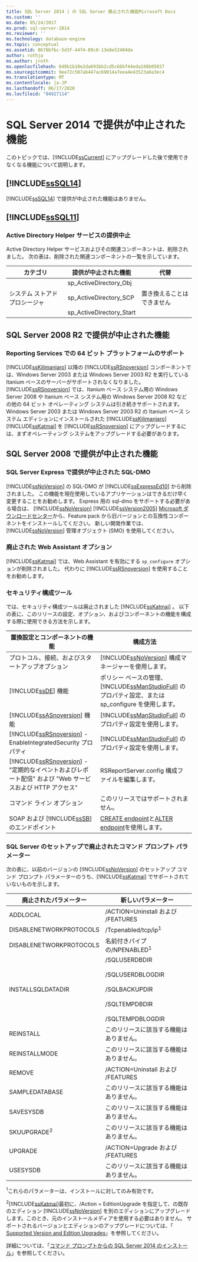 ```yaml
---
title: SQL Server 2014 | の SQL Server 廃止された機能Microsoft Docs
ms.custom: ''
ms.date: 05/24/2017
ms.prod: sql-server-2014
ms.reviewer: ''
ms.technology: database-engine
ms.topic: conceptual
ms.assetid: 0678bfbc-5d3f-44f4-89c0-13e8e52404da
author: rothja
ms.author: jroth
ms.openlocfilehash: 6d8b1b10e2da693bb2cd5c66bf44eda248b05037
ms.sourcegitcommit: 9ee72c507ab447ac69014a7eea4e43523a0a3ec4
ms.translationtype: MT
ms.contentlocale: ja-JP
ms.lasthandoff: 06/17/2020
ms.locfileid: "84927114"
---
```

# <a name="discontinued-sql-server-features-in-sql-server-2014"></a>SQL Server 2014 で提供が中止された機能
  このトピックでは、[!INCLUDE[ssCurrent](../includes/sscurrent-md.md)] にアップグレードした後で使用できなくなる機能について説明します。  
  
## <a name="discontinued-features-in-sssql14"></a>[!INCLUDE[ssSQL14](../includes/sssql14-md.md)]  
 [!INCLUDE[ssSQL14](../includes/sssql14-md.md)] で提供が中止された機能はありません。  
  
## <a name="discontinued-features-in-sssql11"></a>[!INCLUDE[ssSQL11](../includes/sssql11-md.md)]  
  
### <a name="discontinued-active-directory-helper-service"></a>Active Directory Helper サービスの提供中止  
 Active Directory Helper サービスおよびその関連コンポーネントは、削除されました。 次の表は、削除された関連コンポーネントの一覧を示しています。  
  
|カテゴリ|提供が中止された機能|代替|  
|--------------|--------------------------|-----------------|  
|システム ストアド プロシージャ|sp_ActiveDirectory_Obj<br /><br /> sp_ActiveDirectory_SCP<br /><br /> sp_ActiveDirectory_Start|置き換えることはできません|  
  
## <a name="discontinued-features-in-sql-server-2008-r2"></a>SQL Server 2008 R2 で提供が中止された機能  
  
### <a name="64-bit-platform-support-in-reporting-services"></a>Reporting Services での 64 ビット プラットフォームのサポート  
 [!INCLUDE[ssKilimanjaro](../includes/sskilimanjaro-md.md)] 以降の [!INCLUDE[ssRSnoversion](../includes/ssrsnoversion-md.md)] コンポーネントでは、Windows Server 2003 または Windows Server 2003 R2 を実行している Itanium ベースのサーバーがサポートされなくなりました。 [!INCLUDE[ssRSnoversion](../includes/ssrsnoversion-md.md)] では、Itanium ベース システム用の Windows Server 2008 や Itanium ベース システム用の Windows Server 2008 R2 などの他の 64 ビット オペレーティング システムは引き続きサポートされます。 Windows Server 2003 または Windows Server 2003 R2 の Itanium ベース システム エディションにインストールされた [!INCLUDE[ssKilimanjaro](../includes/sskilimanjaro-md.md)][!INCLUDE[ssKatmai](../includes/sskatmai-md.md)] を [!INCLUDE[ssRSnoversion](../includes/ssrsnoversion-md.md)] にアップグレードするには、まずオペレーティング システムをアップグレードする必要があります。  
  
## <a name="discontinued-features-in-sql-server-2008"></a>SQL Server 2008 で提供が中止された機能  
  
### <a name="discontinued-sql-dmo-from-sql-server-express-installation"></a>SQL Server Express で提供が中止された SQL-DMO  
 [!INCLUDE[ssNoVersion](../includes/ssnoversion-md.md)] の SQL-DMO が [!INCLUDE[ssExpressEd10](../includes/ssexpressed10-md.md)] から削除されました。 この機能を現在使用しているアプリケーションはできるだけ早く変更することをお勧めします。 Express 用の sql-dmo をサポートする必要がある場合は、 [!INCLUDE[ssNoVersion](../includes/ssnoversion-md.md)] [!INCLUDE[ssVersion2005](../includes/ssversion2005-md.md)] [Microsoft ダウンロードセンター](https://www.microsoft.com/download/)から、Feature pack から旧バージョンとの互換性コンポーネントをインストールしてください。 新しい開発作業では、[!INCLUDE[ssNoVersion](../includes/ssnoversion-md.md)] 管理オブジェクト (SMO) を使用してください。  
  
### <a name="discontinued-option-for-web-assistant"></a>廃止された Web Assistant オプション  
 [!INCLUDE[ssKatmai](../includes/sskatmai-md.md)] では、Web Assistant を有効にする `sp_configure` オプションが削除されました。 代わりに [!INCLUDE[ssRSnoversion](../includes/ssrsnoversion-md.md)] を使用することをお勧めします。  
  
### <a name="surface-area-configuration-tool"></a>セキュリティ構成ツール  
 では、セキュリティ構成ツールは廃止されました [!INCLUDE[ssKatmai](../includes/sskatmai-md.md)] 。 以下の表に、このリリースの設定、オプション、およびコンポーネントの機能を構成する際に使用できる方法を示します。  
  
|置換設定とコンポーネントの機能|構成方法|  
|-------------------------------------------------|----------------------|  
|プロトコル、接続、およびスタートアップオプション|[!INCLUDE[ssNoVersion](../includes/ssnoversion-md.md)] 構成マネージャーを使用します。|  
|[!INCLUDE[ssDE](../includes/ssde-md.md)] 機能|ポリシー ベースの管理、[!INCLUDE[ssManStudioFull](../includes/ssmanstudiofull-md.md)] のプロパティ設定、または sp_configure を使用します。|  
|[!INCLUDE[ssASnoversion](../includes/ssasnoversion-md.md)] 機能|[!INCLUDE[ssManStudioFull](../includes/ssmanstudiofull-md.md)] のプロパティ設定を使用します。|  
|[!INCLUDE[ssRSnoversion](../includes/ssrsnoversion-md.md)] - EnableIntegratedSecurity プロパティ|[!INCLUDE[ssManStudioFull](../includes/ssmanstudiofull-md.md)] のプロパティ設定を使用します。|  
|[!INCLUDE[ssRSnoversion](../includes/ssrsnoversion-md.md)] - "定期的なイベントおよびレポート配信" および "Web サービスおよび HTTP アクセス"|RSReportServer.config 構成ファイルを編集します。|  
|コマンド ライン オプション|このリリースではサポートされません。|  
|SOAP および [!INCLUDE[ssSB](../includes/sssb-md.md)] のエンドポイント|[CREATE endpoint](/sql/t-sql/statements/create-endpoint-transact-sql)と[ALTER endpoint](/sql/t-sql/statements/alter-endpoint-transact-sql)を使用します。|  
  
### <a name="discontinued-command-prompt-parameters-for-sql-server-setup"></a>SQL Server のセットアップで廃止されたコマンド プロンプト パラメーター  
 次の表に、以前のバージョンの [!INCLUDE[ssNoVersion](../includes/ssnoversion-md.md)] のセットアップ コマンド プロンプト パラメーターのうち、[!INCLUDE[ssKatmai](../includes/sskatmai-md.md)] でサポートされていないものを示します。  
  
|廃止されたパラメーター|新しいパラメーター|  
|----------------------------|---------------------------|  
|ADDLOCAL|/ACTION=Uninstall および /FEATURES|  
|DISABLENETWORKPROTOCOLS|/Tcpenabled/tcp/ip<sup>1</sup>|  
|DISABLENETWORKPROTOCOLS|名前付きパイプの/NPENABLED<sup>1</sup>|  
|INSTALLSQLDATADIR|/SQLUSERDBDIR<br /><br /> /SQLUSERDBLOGDIR<br /><br /> /SQLBACKUPDIR<br /><br /> /SQLTEMPDBDIR<br /><br /> /SQLTEMPDBLOGDIR|  
|REINSTALL|このリリースに該当する機能はありません。|  
|REINSTALLMODE|このリリースに該当する機能はありません。|  
|REMOVE|/ACTION=Uninstall および /FEATURES|  
|SAMPLEDATABASE|このリリースに該当する機能はありません。|  
|SAVESYSDB|このリリースに該当する機能はありません。|  
|SKUUPGRADE<sup>2</sup>|このリリースに該当する機能はありません。|  
|UPGRADE|/ACTION=Upgrade および /FEATURES|  
|USESYSDB|このリリースに該当する機能はありません。|  
  
 <sup>1</sup>これらのパラメーターは、インストールに対してのみ有効です。  
  
 <sup>2</sup>[!INCLUDE[ssKatmai](../includes/sskatmai-md.md)]最初に、/Action = EditionUpgrade を指定して、の既存のエディション [!INCLUDE[ssNoVersion](../includes/ssnoversion-md.md)] を別のエディションにアップグレードします。このとき、元のインストールメディアを使用する必要はありません。 サポートされるバージョンとエディションのアップグレードについては、「 [Supported Version and Edition Upgrades](../database-engine/install-windows/supported-version-and-edition-upgrades.md)」を参照してください。  
  
 詳細については、「[コマンド プロンプトからの SQL Server 2014 のインストール](../database-engine/install-windows/install-sql-server-from-the-command-prompt.md)」を参照してください。  
  
  
